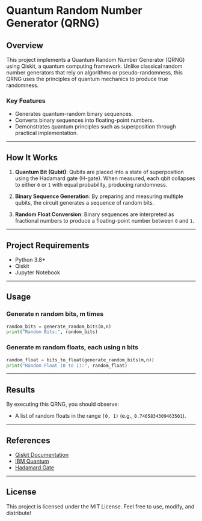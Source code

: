 # Quantum Random Number Generator (QRNG)

## Overview
This project implements a Quantum Random Number Generator (QRNG) using Qiskit, a quantum computing framework. Unlike classical random number generators that rely on algorithms or pseudo-randomness, this QRNG uses the principles of quantum mechanics to produce true randomness.

### Key Features
- Generates quantum-random binary sequences.
- Converts binary sequences into floating-point numbers.
- Demonstrates quantum principles such as superposition through practical implementation.

---

## How It Works
1. **Quantum Bit (Qubit)**:
   Qubits are placed into a state of superposition using the Hadamard gate (H-gate). When measured, each qbit collapses to either `0` or `1` with equal probability, producing randomness.

2. **Binary Sequence Generation**:
   By preparing and measuring multiple qubits, the circuit generates a sequence of random bits.

3. **Random Float Conversion**:
   Binary sequences are interpreted as fractional numbers to produce a floating-point number between `0` and `1`.

---

## Project Requirements
- Python 3.8+
- Qiskit
- Jupyter Notebook

---

## Usage
### Generate n random bits, m times
```python
random_bits = generate_random_bits(m,n)
print("Random Bits:", random_bits)
```

### Generate m random floats, each using n bits
```python
random_float = bits_to_float(generate_random_bits(m,n))
print("Random Float (0 to 1):", random_float)
```
---

## Results
By executing this QRNG, you should observe:
- A list of random floats in the range `[0, 1)` (e.g., `0.7465834309463501`).

---

## References
- [Qiskit Documentation](https://qiskit.org/documentation/)
- [IBM Quantum](https://quantum-computing.ibm.com/)
- [Hadamard Gate](https://en.wikipedia.org/wiki/Hadamard_transform)

---

## License
This project is licensed under the MIT License. Feel free to use, modify, and distribute!


